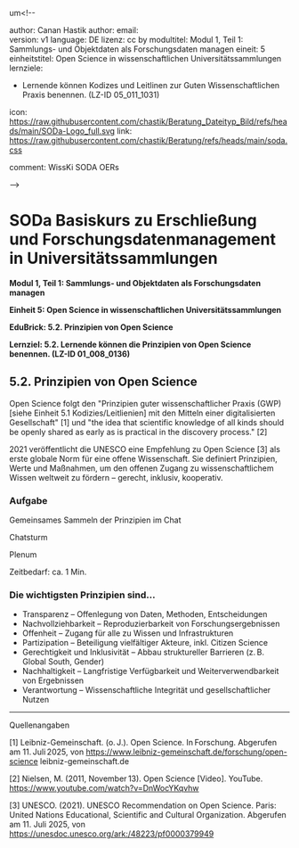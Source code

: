um<!--

author: Canan Hastik 
author: 
email:    
version:  v1
language: DE
lizenz: cc by
modultitel: Modul 1, Teil 1: Sammlungs- und Objektdaten als Forschungsdaten managen
eineit: 5
einheitstitel: Open Science in wissenschaftlichen Universitätssammlungen
lernziele:
* Lernende können Kodizes und Leitlinen zur Guten Wissenschaftlichen Praxis benennen. (LZ-ID 05_011_1031)

icon:     https://raw.githubusercontent.com/chastik/Beratung_Dateityp_Bild/refs/heads/main/SODa-Logo_full.svg
link:     https://raw.githubusercontent.com/chastik/Beratung/refs/heads/main/soda.css

comment:  WissKi SODA OERs

-->

# SODa Basiskurs zu Erschließung und Forschungsdatenmanagement in Universitätssammlungen

**Modul 1, Teil 1: Sammlungs- und Objektdaten als Forschungsdaten managen**

**Einheit 5: Open Science in wissenschaftlichen Universitätssammlungen**

**EduBrick: 5.2. Prinzipien von Open Science**

**Lernziel: 5.2. Lernende können die Prinzipien von Open Science benennen. (LZ-ID 01_008_0136)**


## 5.2. Prinzipien von Open Science

Open Science folgt den "Prinzipien guter wissenschaftlicher Praxis (GWP) [siehe Einheit 5.1 Kodizies/Leitlienien] mit den Mitteln einer digitalisierten Gesellschaft" [1] und "the idea that scientific knowledge of all kinds should be openly shared as early as is practical in the discovery process." [2] 

2021 veröffentlicht die UNESCO eine Empfehlung zu Open Science [3] als erste globale Norm für eine offene Wissenschaft. Sie definiert Prinzipien, Werte und Maßnahmen, um den offenen Zugang zu wissenschaftlichem Wissen weltweit zu fördern – gerecht, inklusiv, kooperativ.

### Aufgabe

Gemeinsames Sammeln der Prinzipien im Chat 

Chatsturm

Plenum 

Zeitbedarf: ca. 1 Min.


### Die wichtigsten Prinzipien sind...

* Transparenz – Offenlegung von Daten, Methoden, Entscheidungen
* Nachvollziehbarkeit – Reproduzierbarkeit von Forschungsergebnissen
* Offenheit – Zugang für alle zu Wissen und Infrastrukturen
* Partizipation – Beteiligung vielfältiger Akteure, inkl. Citizen Science
* Gerechtigkeit und Inklusivität – Abbau struktureller Barrieren (z. B. Global South, Gender)
* Nachhaltigkeit – Langfristige Verfügbarkeit und Weiterverwendbarkeit von Ergebnissen
* Verantwortung – Wissenschaftliche Integrität und gesellschaftlicher Nutzen

-----------
Quellenangaben

[1]  Leibniz-Gemeinschaft. (o. J.). Open Science. In Forschung. Abgerufen am 11. Juli 2025, von https://www.leibniz-gemeinschaft.de/forschung/open-science
leibniz-gemeinschaft.de

[2] Nielsen, M. (2011, November 13). Open Science [Video]. YouTube. https://www.youtube.com/watch?v=DnWocYKqvhw

[3] UNESCO. (2021). UNESCO Recommendation on Open Science. Paris: United Nations Educational, Scientific and Cultural Organization. Abgerufen am 11. Juli 2025, von https://unesdoc.unesco.org/ark:/48223/pf0000379949

